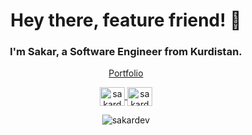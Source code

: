 <h1 align="center">Hey there, feature friend! 👋</h1>
<h3 align="center">I'm Sakar, a Software Engineer from Kurdistan.</h3>

<p align="center"><a  href="https://www.sakar.dev/" target="blank">Portfolio</a></p>

<p align="center">
<a href="https://twitter.com/Sakar_Hamasaeed" target="_blank">
<img align="center" src="https://raw.githubusercontent.com/rahuldkjain/github-profile-readme-generator/master/src/images/icons/Social/twitter.svg" alt="sakardev" height="30" width="40" />
</a>
<a href="https://www.facebook.com/sakar.h.saeed/" target="_blank">
<img align="center" src="https://raw.githubusercontent.com/rahuldkjain/github-profile-readme-generator/master/src/images/icons/Social/facebook.svg" alt="sakardev" height="30" width="40" />
</a>
</p>

<p align="center">
<img src="https://komarev.com/ghpvc/?username=sakardev&label=Profile%20views&color=0e75b6&style=flat" alt="sakardev" /> 
</p>
